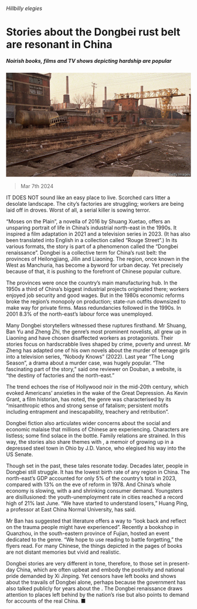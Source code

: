 ###### Hillbilly elegies

# Stories about the Dongbei rust belt are resonant in China 

##### Noirish books, films and TV shows depicting hardship are popular 

![image](images/20240309_CUP504.jpg) 

> Mar 7th 2024 

IT DOES NOT sound like an easy place to live. Scorched cars litter a desolate landscape. The city’s factories are struggling; workers are being laid off in droves. Worst of all, a serial killer is sowing terror. 

“Moses on the Plain”, a novella of 2016 by Shuang Xuetao, offers an unsparing portrait of life in China’s industrial north-east in the 1990s. It inspired a film adaptation in 2021 and a television series in 2023. (It has also been translated into English in a collection called “Rouge Street”.) In its various formats, the story is part of a phenomenon called the “Dongbei renaissance”. Dongbei is a collective term for China’s rust belt: the provinces of Heilongjiang, Jilin and Liaoning. The region, once known in the West as Manchuria, has become a byword for urban decay. Yet precisely because of that, it is pushing to the forefront of Chinese popular culture. 

The provinces were once the country’s main manufacturing hub. In the 1950s a third of China’s biggest industrial projects originated there; workers enjoyed job security and good wages. But in the 1980s economic reforms broke the region’s monopoly on production; state-run outfits downsized to make way for private firms. Mass redundancies followed in the 1990s. In 2001 8.3% of the north-east’s labour force was unemployed. 

Many Dongbei storytellers witnessed these ruptures firsthand. Mr Shuang, Ban Yu and Zheng Zhi, the genre’s most prominent novelists, all grew up in Liaoning and have chosen disaffected workers as protagonists. Their stories focus on hardscrabble lives shaped by crime, poverty and unrest. Mr Zheng has adapted one of his own novels about the murder of teenage girls into a television series, “Nobody Knows” (2022). Last year “The Long Season”, a drama about a murder case, was hugely popular. “The fascinating part of the story,” said one reviewer on Douban, a website, is “the destiny of factories and the north-east.” 

The trend echoes the rise of Hollywood noir in the mid-20th century, which evoked Americans’ anxieties in the wake of the Great Depression. As Kevin Grant, a film historian, has noted, the genre was characterised by its “misanthropic ethos and strong sense of fatalism; persistent motifs including entrapment and inescapability, treachery and retribution”. 

Dongbei fiction also articulates wider concerns about the social and economic malaise that millions of Chinese are experiencing. Characters are listless; some find solace in the bottle. Family relations are strained. In this way, the stories also share themes with , a memoir of growing up in a depressed steel town in Ohio by J.D. Vance, who elegised his way into the US Senate.

Though set in the past, these tales resonate today. Decades later, people in Dongbei still struggle. It has the lowest birth rate of any region in China. The north-east’s GDP accounted for only 5% of the country’s total in 2023, compared with 13% on the eve of reform in 1978. And China’s whole economy is slowing, with a  and shrinking consumer demand. Youngsters are disillusioned: the youth-unemployment rate in cities reached a record high of 21% last June. “We have started to understand losers,” Huang Ping, a professor at East China Normal University, has said.

Mr Ban has suggested that literature offers a way to “look back and reflect on the trauma people might have experienced”. Recently a bookshop in Quanzhou, in the south-eastern province of Fujian, hosted an event dedicated to the genre. “We hope to use reading to battle forgetting,” the flyers read. For many Chinese, the things depicted in the pages of books are not distant memories but vivid and realistic.

Dongbei stories are very different in tone, therefore, to those set in present-day China, which are often upbeat and embody the positivity and national pride demanded by Xi Jinping. Yet censors have left books and shows about the travails of Dongbei alone, perhaps because the government has also talked publicly for years about the . The Dongbei renaissance draws attention to places left behind by the nation’s rise but also points to demand for  accounts of the real China. ■


